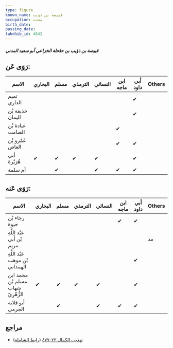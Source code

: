 ```yaml
---
type: figure
known_name: قبيصة بن ذؤيب
occupation: محدث
birth_date:
passing_date:
tahdhib_id: 4842
---
```

##### قبيصة بن ذؤيب بن حلحلة الخزاعي أبو سعيد المدني

## رَوَى عَن:
| الاسم            | البخاري | مسلم | الترمذي | النسائي | ابن ماجه | أبي داود | Others |
| ---------------- | ------- | ---- | ------- | ------- | -------- | -------- | ------ |
| تميم الداري      |         |      |         |         |          | ✔        |        |
| حذيفة بْن اليمان |         |      |         |         |          | ✔        |        |
| عبادة بْن الصامت |         |      |         |         | ✔        |          |        |
| عَمْرو بْن العاص |         |      |         |         | ✔        | ✔        |        |
| أبي هُرَيْرة     | ✔       | ✔    | ✔       | ✔       |          | ✔        |        |
| أم سلمة          |         | ✔    |         | ✔       | ✔        | ✔        |        |
## رَوَى عَنه:
| الاسم                              | البخاري | مسلم | الترمذي | النسائي | ابن ماجه | أبي داود | Others |
| ---------------------------------- | ------- | ---- | ------- | ------- | -------- | -------- | ------ |
| رجاء بْن حيوة                      |         |      |         |         | ✔        | ✔        |        |
| عَبْد اللَّهِ بْن أَبي مريم        |         |      |         |         |          |          | مد     |
| عَبْد اللَّهِ بْن موهب الهمداني    |         |      |         |         |          | ✔        |        |
| محمد ابن مسلم بْن شهاب الزُّهْرِيّ | ✔       | ✔    | ✔       | ✔       |          | ✔        |        |
| أبو قلابة الجرمي                   |         | ✔    |         | ✔       | ✔        | ✔        |        |
## مراجع
- [تهذيب الكمال ٢٣-٤٧٧](obsidian://open?vault=Tahdhib-al-Kamal&file=Figures/٤٨٤٢-قبيصة%20بن%20ذؤيب%20بن%20حلحلة%20الخزاعي%20أبو%20سعيد%20المدني) ([رابط الشاملة](https://shamela.ws/book/3722/12364))